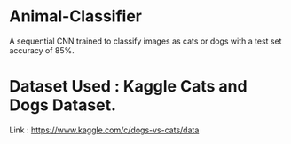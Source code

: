 # Animal-Classifier

A sequential CNN trained to classify images as cats or dogs with a test set accuracy of 85%.

# Dataset Used : Kaggle Cats and Dogs Dataset.
Link : https://www.kaggle.com/c/dogs-vs-cats/data
